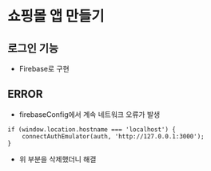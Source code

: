 # 쇼핑몰 앱 만들기

## 로그인 기능

- Firebase로 구현

## ERROR

- firebaseConfig에서 계속 네트워크 오류가 발생

```
if (window.location.hostname === 'localhost') {
    connectAuthEmulator(auth, 'http://127.0.0.1:3000');
}
```

- 위 부분을 삭제했더니 해결
